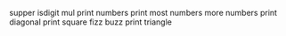 supper
isdigit
mul
print numbers
print most numbers
more numbers
print diagonal
print square
fizz buzz
print triangle
